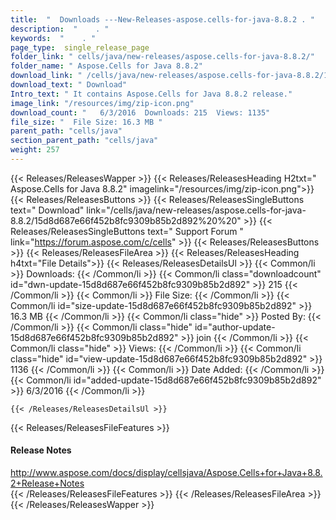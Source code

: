 ```yaml
---
title:  "  Downloads ---New-Releases-aspose.cells-for-java-8.8.2 . " 
description:  "    . " 
keywords:  "    . " 
page_type:  single_release_page
folder_link: " cells/java/new-releases/aspose.cells-for-java-8.8.2/"
folder_name: " Aspose.Cells for Java 8.8.2"
download_link: " /cells/java/new-releases/aspose.cells-for-java-8.8.2/15d8d687e66f452b8fc9309b85b2d892"
download_text: " Download"
Intro_text: " It contains Aspose.Cells for Java 8.8.2 release."
image_link: "/resources/img/zip-icon.png"
download_count: "   6/3/2016  Downloads: 215  Views: 1135"
file_size: "  File Size: 16.3 MB "
parent_path: "cells/java"
section_parent_path: "cells/java"
weight: 257
---
```


{{< Releases/ReleasesWapper >}}
  {{< Releases/ReleasesHeading H2txt=" Aspose.Cells for Java 8.8.2" imagelink="/resources/img/zip-icon.png">}}
  {{< Releases/ReleasesButtons >}}
    {{< Releases/ReleasesSingleButtons text=" Download" link="/cells/java/new-releases/aspose.cells-for-java-8.8.2/15d8d687e66f452b8fc9309b85b2d892%20%20" >}}
    {{< Releases/ReleasesSingleButtons text=" Support Forum " link="https://forum.aspose.com/c/cells" >}}
  {{< Releases/ReleasesButtons >}}
  {{< Releases/ReleasesFileArea >}}
    {{< Releases/ReleasesHeading h4txt="File Details">}}
    {{< Releases/ReleasesDetailsUl >}}
            {{< Common/li  >}} Downloads: {{< /Common/li >}} 
      {{< Common/li class="downloadcount" id="dwn-update-15d8d687e66f452b8fc9309b85b2d892" >}} 215 {{< /Common/li >}} 
      {{< Common/li  >}} File Size: {{< /Common/li >}} 
      {{< Common/li id="size-update-15d8d687e66f452b8fc9309b85b2d892" >}} 16.3 MB {{< /Common/li >}} 
      {{< Common/li  class="hide" >}} Posted By: {{< /Common/li >}} 
      {{< Common/li class="hide" id="author-update-15d8d687e66f452b8fc9309b85b2d892" >}} join {{< /Common/li >}} 
      {{< Common/li class="hide"  >}} Views: {{< /Common/li >}} 
      {{< Common/li class="hide" id="view-update-15d8d687e66f452b8fc9309b85b2d892" >}} 1136 {{< /Common/li >}} 
      {{< Common/li  >}} Date Added: {{< /Common/li >}} 
      {{< Common/li id="added-update-15d8d687e66f452b8fc9309b85b2d892" >}} 6/3/2016 {{< /Common/li >}} 

    {{< /Releases/ReleasesDetailsUl >}}

  {{< Releases/ReleasesFileFeatures >}}
      <h4>Release Notes</h4><div><a href="http://www.aspose.com/docs/display/cellsjava/Aspose.Cells+for+Java+8.8.2+Release+Notes">http://www.aspose.com/docs/display/cellsjava/Aspose.Cells+for+Java+8.8.2+Release+Notes</a></div>
  {{< /Releases/ReleasesFileFeatures >}}
 {{< /Releases/ReleasesFileArea >}}
{{< /Releases/ReleasesWapper >}}


